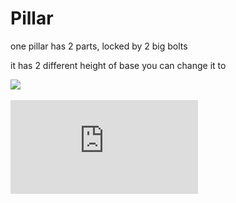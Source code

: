 # Pillar

one pillar has 2 parts, locked by 2 big bolts

it has 2 different height of base you can change it to

<img src="https://imgur.com/GtiJIYm.jpg" width="600">

![](https://github.com/UniKlo/PaintBot/blob/master/img_gif/VerticalSupportAssembly.pdf)
